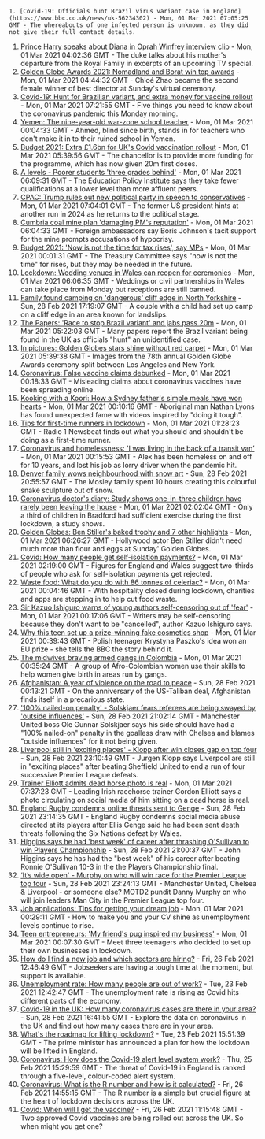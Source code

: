 
    1. [Covid-19: Officials hunt Brazil virus variant case in England](https://www.bbc.co.uk/news/uk-56234302) - Mon, 01 Mar 2021 07:05:25 GMT - The whereabouts of one infected person is unknown, as they did not give their full contact details.
1. [Prince Harry speaks about Diana in Oprah Winfrey interview clip](https://www.bbc.co.uk/news/entertainment-arts-56234900) - Mon, 01 Mar 2021 04:02:36 GMT - The duke talks about his mother's departure from the Royal Family in excerpts of an upcoming TV special.
1. [Golden Globe Awards 2021: Nomadland and Borat win top awards](https://www.bbc.co.uk/news/entertainment-arts-56234587) - Mon, 01 Mar 2021 04:44:32 GMT - Chloé Zhao became the second female winner of best director at Sunday's virtual ceremony.
1. [Covid-19: Hunt for Brazilian variant, and extra money for vaccine rollout](https://www.bbc.co.uk/news/uk-56235805) - Mon, 01 Mar 2021 07:21:55 GMT - Five things you need to know about the coronavirus pandemic this Monday morning.
1. [Yemen: The nine-year-old war-zone school teacher](https://www.bbc.co.uk/news/world-middle-east-56212929) - Mon, 01 Mar 2021 00:04:33 GMT - Ahmed, blind since birth, stands in for teachers who don't make it in to their ruined school in Yemen.
1. [Budget 2021: Extra £1.6bn for UK's Covid vaccination rollout](https://www.bbc.co.uk/news/uk-56230704) - Mon, 01 Mar 2021 05:39:56 GMT - The chancellor is to provide more funding for the programme, which has now given 20m first doses.
1. [A levels - Poorer students 'three grades behind'](https://www.bbc.co.uk/news/education-56213402) - Mon, 01 Mar 2021 06:09:31 GMT - The Education Policy Institute says they take fewer qualifications at a lower level than more affluent peers.
1. [CPAC: Trump rules out new political party in speech to conservatives](https://www.bbc.co.uk/news/world-us-canada-56230998) - Mon, 01 Mar 2021 07:04:01 GMT - The former US president hints at another run in 2024 as he returns to the political stage.
1. [Cumbria coal mine plan 'damaging PM's reputation'](https://www.bbc.co.uk/news/science-environment-56223327) - Mon, 01 Mar 2021 06:04:33 GMT - Foreign ambassadors say Boris Johnson's tacit support for the mine prompts accusations of hypocrisy.
1. [Budget 2021: 'Now is not the time for tax rises', say MPs](https://www.bbc.co.uk/news/business-56233315) - Mon, 01 Mar 2021 00:01:31 GMT - The Treasury Committee says "now is not the time" for rises, but they may be needed in the future.
1. [Lockdown: Wedding venues in Wales can reopen for ceremonies](https://www.bbc.co.uk/news/uk-wales-56218528) - Mon, 01 Mar 2021 06:06:35 GMT - Weddings or civil partnerships in Wales can take place from Monday but receptions are still banned.
1. [Family found camping on 'dangerous' cliff edge in North Yorkshire](https://www.bbc.co.uk/news/uk-england-york-north-yorkshire-56232546) - Sun, 28 Feb 2021 17:19:07 GMT - A couple with a child had set up camp on a cliff edge in an area known for landslips.
1. [The Papers: 'Race to stop Brazil variant' and jabs pass 20m](https://www.bbc.co.uk/news/blogs-the-papers-56234291) - Mon, 01 Mar 2021 05:22:03 GMT - Many papers report the Brazil variant being found in the UK as officials "hunt" an unidentified case.
1. [In pictures: Golden Globes stars shine without red carpet](https://www.bbc.co.uk/news/entertainment-arts-56234629) - Mon, 01 Mar 2021 05:39:38 GMT - Images from the 78th annual Golden Globe Awards ceremony split between Los Angeles and New York.
1. [Coronavirus: False vaccine claims debunked](https://www.bbc.co.uk/news/world-56198229) - Mon, 01 Mar 2021 00:18:33 GMT - Misleading claims about coronavirus vaccines have been spreading online.
1. [Kooking with a Koori: How a Sydney father's simple meals have won hearts](https://www.bbc.co.uk/news/world-australia-56205629) - Mon, 01 Mar 2021 00:10:16 GMT - Aboriginal man Nathan Lyons has found unexpected fame with videos inspired by "doing it tough".
1. [Tips for first-time runners in lockdown](https://www.bbc.co.uk/news/newsbeat-55996596) - Mon, 01 Mar 2021 01:28:23 GMT - Radio 1 Newsbeat finds out what you should and shouldn't be doing as a first-time runner.
1. [Coronavirus and homelessness: 'I was living in the back of a transit van’](https://www.bbc.co.uk/news/uk-56216177) - Mon, 01 Mar 2021 00:15:53 GMT - Alex has been homeless on and off for 10 years, and lost his job as lorry driver when the pandemic hit.
1. [Denver family wows neighbourhood with snow art](https://www.bbc.co.uk/news/world-us-canada-56232777) - Sun, 28 Feb 2021 20:55:57 GMT - The Mosley family spent 10 hours creating this colourful snake sculpture out of snow.
1. [Coronavirus doctor's diary: Study shows one-in-three children have rarely been leaving the house](https://www.bbc.co.uk/news/health-56222926) - Mon, 01 Mar 2021 02:02:04 GMT - Only a third of children in Bradford had sufficient exercise during the first lockdown, a study shows.
1. [Golden Globes: Ben Stiller's baked trophy and 7 other highlights](https://www.bbc.co.uk/news/entertainment-arts-56211035) - Mon, 01 Mar 2021 06:26:27 GMT - Hollywood actor Ben Stiller didn't need much more than flour and eggs at Sunday' Golden Globes.
1. [Covid: How many people get self-isolation payments?](https://www.bbc.co.uk/news/56201754) - Mon, 01 Mar 2021 02:19:00 GMT - Figures for England and Wales suggest two-thirds of people who ask for self-isolation payments get rejected.
1. [Waste food: What do you do with 86 tonnes of celeriac?](https://www.bbc.co.uk/news/business-55855846) - Mon, 01 Mar 2021 00:04:46 GMT - With hospitality closed during lockdown, charities and apps are stepping in to help cut food waste.
1. [Sir Kazuo Ishiguro warns of young authors self-censoring out of 'fear'](https://www.bbc.co.uk/news/entertainment-arts-56208347) - Mon, 01 Mar 2021 00:17:06 GMT - Writers may be self-censoring because they don't want to be "cancelled", author Kazuo Ishiguro says.
1. [Why this teen set up a prize-winning fake cosmetics shop](https://www.bbc.co.uk/news/world-europe-56172456) - Mon, 01 Mar 2021 00:39:43 GMT - Polish teenager Krystyna Paszko's idea won an EU prize - she tells the BBC the story behind it.
1. [The midwives braving armed gangs in Colombia](https://www.bbc.co.uk/news/world-latin-america-56201572) - Mon, 01 Mar 2021 00:35:24 GMT - A group of Afro-Colombian women use their skills to help women give birth in areas run by gangs.
1. [Afghanistan: A year of violence on the road to peace](https://www.bbc.co.uk/news/world-asia-56157627) - Sun, 28 Feb 2021 00:13:21 GMT - On the anniversary of the US-Taliban deal, Afghanistan finds itself in a precarious state.
1. ['100% nailed-on penalty' - Solskjaer fears referees are being swayed by 'outside influences'](https://www.bbc.co.uk/sport/football/56233756) - Sun, 28 Feb 2021 21:02:14 GMT - Manchester United boss Ole Gunnar Solskjaer says his side should have had a "100% nailed-on" penalty in the goalless draw with Chelsea and blames "outside influences" for it not being given.
1. [Liverpool still in 'exciting places' - Klopp after win closes gap on top four](https://www.bbc.co.uk/sport/football/56143443) - Sun, 28 Feb 2021 23:10:49 GMT - Jurgen Klopp says Liverpool are still in "exciting places" after beating Sheffield United to end a run of four successive Premier League defeats.
1. [Trainer Elliott admits dead horse photo is real](https://www.bbc.co.uk/sport/horse-racing/56234556) - Mon, 01 Mar 2021 07:37:23 GMT - Leading Irish racehorse trainer Gordon Elliott says a photo circulating on social media of him sitting on a dead horse is real.
1. [England Rugby condemns online threats sent to Genge](https://www.bbc.co.uk/sport/rugby-union/56234157) - Sun, 28 Feb 2021 23:14:35 GMT - England Rugby condemns social media abuse directed at its players after Ellis Genge said he had been sent death threats following the Six Nations defeat by Wales.
1. [Higgins says he had 'best week' of career after thrashing O'Sullivan to win Players Championship](https://www.bbc.co.uk/sport/snooker/56227208) - Sun, 28 Feb 2021 21:00:37 GMT - John Higgins says he has had the "best week" of his career after beating Ronnie O'Sullivan 10-3 in the the Players Championship final.
1. [‘It’s wide open' - Murphy on who will win race for the Premier League top four](https://www.bbc.co.uk/sport/football/56232606) - Sun, 28 Feb 2021 23:24:13 GMT - Manchester United, Chelsea & Liverpool - or someone else? MOTD2 pundit Danny Murphy on who will join leaders Man City in the Premier League top four.
1. [Job applications: Tips for getting your dream job](https://www.bbc.co.uk/news/education-56201233) - Mon, 01 Mar 2021 00:29:11 GMT - How to make you and your CV shine as unemployment levels continue to rise.
1. [Teen entrepreneurs: 'My friend's pug inspired my business'](https://www.bbc.co.uk/news/business-56102509) - Mon, 01 Mar 2021 00:07:30 GMT - Meet three teenagers who decided to set up their own businesses in lockdown.
1. [How do I find a new job and which sectors are hiring?](https://www.bbc.co.uk/news/explainers-53685650) - Fri, 26 Feb 2021 12:46:49 GMT - Jobseekers are having a tough time at the moment, but support is available.
1. [Unemployment rate: How many people are out of work?](https://www.bbc.co.uk/news/business-52660591) - Tue, 23 Feb 2021 12:42:47 GMT - The unemployment rate is rising as Covid hits different parts of the economy.
1. [Covid-19 in the UK: How many coronavirus cases are there in your area?](https://www.bbc.co.uk/news/uk-51768274) - Sun, 28 Feb 2021 16:41:55 GMT - Explore the data on coronavirus in the UK and find out how many cases there are in your area.
1. [What's the roadmap for lifting lockdown?](https://www.bbc.co.uk/news/explainers-52530518) - Tue, 23 Feb 2021 15:51:39 GMT - The prime minister has announced a plan for how the lockdown will be lifted in England.
1. [Coronavirus: How does the Covid-19 alert level system work?](https://www.bbc.co.uk/news/explainers-52634739) - Thu, 25 Feb 2021 15:29:59 GMT - The threat of Covid-19 in England is ranked through a five-level, colour-coded alert system.
1. [Coronavirus: What is the R number and how is it calculated?](https://www.bbc.co.uk/news/health-52473523) - Fri, 26 Feb 2021 14:55:15 GMT - The R number is a simple but crucial figure at the heart of lockdown decisions across the UK.
1. [Covid: When will I get the vaccine?](https://www.bbc.co.uk/news/health-55045639) - Fri, 26 Feb 2021 11:15:48 GMT - Two approved Covid vaccines are being rolled out across the UK. So when might you get one?

